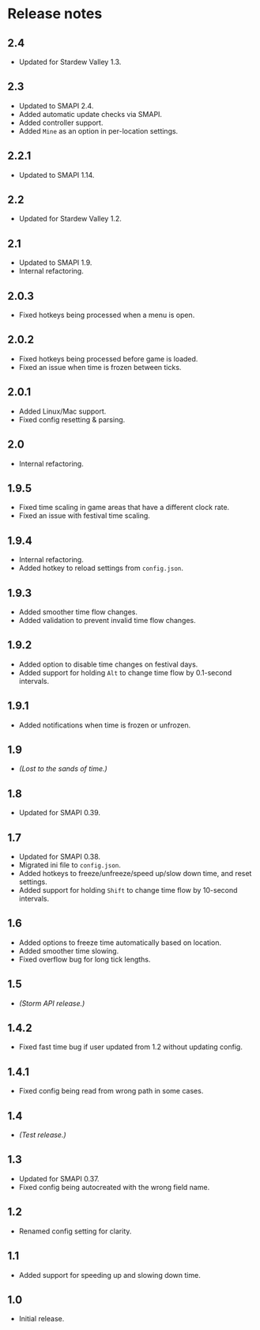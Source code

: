 # Release notes
## 2.4
* Updated for Stardew Valley 1.3.

## 2.3
* Updated to SMAPI 2.4.
* Added automatic update checks via SMAPI.
* Added controller support.
* Added `Mine` as an option in per-location settings.

## 2.2.1
* Updated to SMAPI 1.14.

## 2.2
* Updated for Stardew Valley 1.2.

## 2.1
* Updated to SMAPI 1.9.
* Internal refactoring.

## 2.0.3
* Fixed hotkeys being processed when a menu is open.

## 2.0.2
* Fixed hotkeys being processed before game is loaded.
* Fixed an issue when time is frozen between ticks.

## 2.0.1
* Added Linux/Mac support.
* Fixed config resetting & parsing.

## 2.0
* Internal refactoring.

## 1.9.5
* Fixed time scaling in game areas that have a different clock rate.
* Fixed an issue with festival time scaling.

## 1.9.4
* Internal refactoring.
* Added hotkey to reload settings from `config.json`.

## 1.9.3
* Added smoother time flow changes.
* Added validation to prevent invalid time flow changes.

## 1.9.2
* Added option to disable time changes on festival days.
* Added support for holding `Alt` to change time flow by 0.1-second intervals.

## 1.9.1
* Added notifications when time is frozen or unfrozen.

## 1.9
* _(Lost to the sands of time.)_

## 1.8
* Updated for SMAPI 0.39.

## 1.7
* Updated for SMAPI 0.38.
* Migrated ini file to `config.json`.
* Added hotkeys to freeze/unfreeze/speed up/slow down time, and reset settings.
* Added support for holding `Shift` to change time flow by 10-second intervals.

## 1.6
* Added options to freeze time automatically based on location.
* Added smoother time slowing.
* Fixed overflow bug for long tick lengths.

## 1.5
* _(Storm API release.)_

## 1.4.2
* Fixed fast time bug if user updated from 1.2 without updating config.

## 1.4.1
* Fixed config being read from wrong path in some cases.

## 1.4
* _(Test release.)_

## 1.3
* Updated for SMAPI 0.37.
* Fixed config being autocreated with the wrong field name.

## 1.2
* Renamed config setting for clarity.

## 1.1
* Added support for speeding up and slowing down time.

## 1.0
* Initial release.
